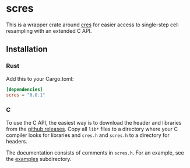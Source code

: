 scres
=====

This is a wrapper crate around [cres](https://crates.io/crates/cres)
for easier access to single-step cell resampling with an extended C
API.

Installation
------------

### Rust

Add this to your Cargo.toml:

```toml
[dependencies]
scres = "0.0.1"
```

### C

To use the C API, the easiest way is to download the header and
libraries from the [github
releases](https://github.com/a-maier/scres/releases). Copy all `lib*`
files to a directory where your C compiler looks for libraries and
`cres.h` and `scres.h` to a directory for headers.

The documentation consists of comments in `scres.h`. For an example,
see the
[examples](https://github.com/a-maier/cres/tree/master/examples)
subdirectory.
